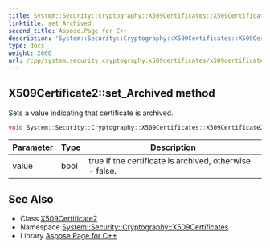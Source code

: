 ```yaml
---
title: System::Security::Cryptography::X509Certificates::X509Certificate2::set_Archived method
linktitle: set_Archived
second_title: Aspose.Page for C++
description: 'System::Security::Cryptography::X509Certificates::X509Certificate2::set_Archived method. Sets a value indicating that certificate is archived in C++.'
type: docs
weight: 2600
url: /cpp/system.security.cryptography.x509certificates/x509certificate2/set_archived/
---
```

## X509Certificate2::set_Archived method


Sets a value indicating that certificate is archived.

```cpp
void System::Security::Cryptography::X509Certificates::X509Certificate2::set_Archived(bool value) const
```


| Parameter | Type | Description |
| --- | --- | --- |
| value | bool | true if the certificate is archived, otherwise - false. |

## See Also

* Class [X509Certificate2](../)
* Namespace [System::Security::Cryptography::X509Certificates](../../)
* Library [Aspose.Page for C++](../../../)
